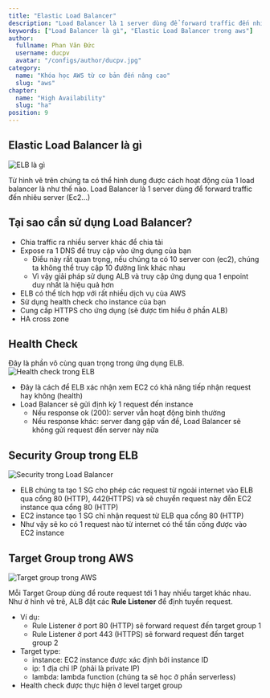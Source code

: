 ```yaml
---
title: "Elastic Load Balancer"
description: "Load Balancer là 1 server dùng để forward traffic đến nhiêu server (Ec2...)"
keywords: ["Load Balancer là gì", "Elastic Load Balancer trong aws"]
author:
  fullname: Phan Văn Đức
  username: ducpv
  avatar: "/configs/author/ducpv.jpg"
category:
  name: "Khóa học AWS từ cơ bản đến nâng cao"
  slug: "aws"
chapter:
  name: "High Availability"
  slug: "ha"
position: 9
---
```


## Elastic Load Balancer là gì

![ELB là gì](https://images.viblo.asia/08716e60-0e8c-443f-8487-d461fd66ccdf.png)

Từ hình vẽ trên chúng ta có thể hình dung được cách hoạt động của 1 load balancer là như thế nào. Load Balancer là 1 server dùng để forward traffic đến nhiêu server (Ec2...)

## Tại sao cần sử dụng Load Balancer?

- Chia traffic ra nhiều server khác để chia tải
- Expose ra 1 DNS để truy cập vào ứng dụng của bạn
  - Điểu này rất quan trọng, nếu chúng ta có 10 server con (ec2), chúng ta không thể truy cập 10 đường link khác nhau
  - Vì vậy giải pháp sử dụng ALB và truy cập ứng dụng qua 1 enpoint duy nhất là hiệu quả hơn
- ELB có thể tích hợp với rất nhiều dịch vụ của AWS
- Sử dụng health check cho instance của bạn
- Cung cấp HTTPS cho ứng dụng (sẽ được tìm hiểu ở phần ALB)
- HA cross zone

## Health Check

Đây là phần vô cùng quan trọng trong ứng dụng ELB. ![Health check trong ELB](https://i.ytimg.com/vi/fMgA3rE0aPY/maxresdefault.jpg)

- Đây là cách để ELB xác nhận xem EC2 có khả năng tiếp nhận request hay không (health)
- Load Balancer sẽ gửi định kỳ 1 request đến instance
  - Nếu response ok (200): server vẫn hoạt động bình thường
  - Nếu response khác: server đang gặp vấn đề, Load Balancer sẽ không gửi request đến server này nữa

## Security Group trong ELB

![Security trong Load Balancer](https://images.viblo.asia/1f07c53f-368e-4fe2-b85b-6d881aef19de.png)

- ELB chúng ta tạo 1 SG cho phép các request từ ngoài internet vào ELB qua cổng 80 (HTTP), 442(HTTPS) và sẽ chuyển request này đễn EC2 instance qua cổng 80 (HTTP)
- EC2 instance tạo 1 SG chỉ nhận request từ ELB qua cổng 80 (HTTP)
- Như vậy sẽ ko có 1 request nào từ internet có thể tấn công được vào EC2 instance

## Target Group trong AWS

![Target group trong AWS](https://static.cuongquach.com/resources/images/2019/04/aws-alb-target-group.png)

Mỗi Target Group dùng để route request tới 1 hay nhiều target khác nhau. Như ở hình vẽ trê, ALB đặt các **Rule Listener** để định tuyến request.

- Ví dụ:
  - Rule Listener ở port 80 (HTTP) sẽ forward request đến target group 1
  - Rule Listener ở port 443 (HTTPS) sẽ forward request đến target group 2
- Target type:
  - instance: EC2 instance được xác định bởi instance ID
  - ip: 1 địa chỉ IP (phải là private IP)
  - lambda: lambda function (chúng ta sẽ học ở phần serverless)
- Health check được thực hiện ở level target group
